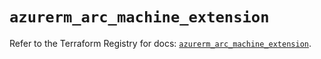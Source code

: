 # `azurerm_arc_machine_extension`

Refer to the Terraform Registry for docs: [`azurerm_arc_machine_extension`](https://registry.terraform.io/providers/hashicorp/azurerm/4.16.0/docs/resources/arc_machine_extension).

